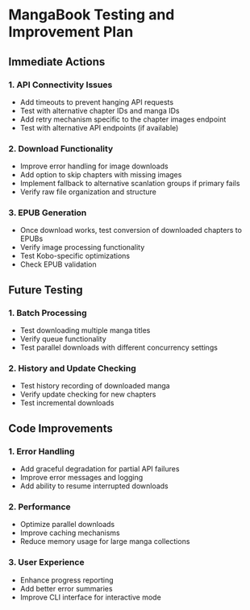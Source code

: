 # MangaBook Testing and Improvement Plan

## Immediate Actions

### 1. API Connectivity Issues
- Add timeouts to prevent hanging API requests
- Test with alternative chapter IDs and manga IDs
- Add retry mechanism specific to the chapter images endpoint
- Test with alternative API endpoints (if available)

### 2. Download Functionality
- Improve error handling for image downloads
- Add option to skip chapters with missing images
- Implement fallback to alternative scanlation groups if primary fails
- Verify raw file organization and structure

### 3. EPUB Generation
- Once download works, test conversion of downloaded chapters to EPUBs
- Verify image processing functionality
- Test Kobo-specific optimizations
- Check EPUB validation

## Future Testing

### 1. Batch Processing
- Test downloading multiple manga titles
- Verify queue functionality
- Test parallel downloads with different concurrency settings

### 2. History and Update Checking
- Test history recording of downloaded manga
- Verify update checking for new chapters
- Test incremental downloads

## Code Improvements

### 1. Error Handling
- Add graceful degradation for partial API failures
- Improve error messages and logging
- Add ability to resume interrupted downloads

### 2. Performance
- Optimize parallel downloads
- Improve caching mechanisms
- Reduce memory usage for large manga collections

### 3. User Experience
- Enhance progress reporting
- Add better error summaries
- Improve CLI interface for interactive mode
